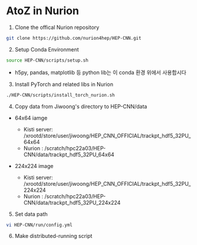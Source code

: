 # AtoZ in Nurion  

1. Clone the offical Nurion repository  
```bash
git clone https://github.com/nurion4hep/HEP-CNN.git
```  

2. Setup Conda Environment  
```bash
source HEP-CNN/scripts/setup.sh
```  
 - h5py, pandas, matplotlib 등 python lib는 이 conda 환경 위에서 사용합시다   

3. Install PyTorch and related libs in Nurion  
```bash
./HEP-CNN/scripts/install_torch_nurion.sh
```  

4. Copy data from Jiwoong's directory to HEP-CNN/data
 - 64x64 iamge
    - Kisti server: /xrootd/store/user/jiwoong/HEP_CNN_OFFICIAL/trackpt_hdf5_32PU_64x64
    - Nurion : /scratch/hpc22a03/HEP-CNN/data/trackpt_hdf5_32PU_64x64

 - 224x224 image
    - Kisti server: /xrootd/store/user/jiwoong/HEP_CNN_OFFICIAL/trackpt_hdf5_32PU_224x224
    - Nurion : /scratch/hpc22a03/HEP-CNN/data/trackpt_hdf5_32PU_224x224
    
5. Set data path  
```bash
vi HEP-CNN/run/config.yml
```  

6. Make distributed-running script  
  
